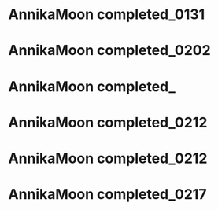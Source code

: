 
# AnnikaMoon   completed_0131
# AnnikaMoon   completed_0202
# AnnikaMoon   completed_
# AnnikaMoon   completed_0212
# AnnikaMoon   completed_0212
# AnnikaMoon   completed_0217
